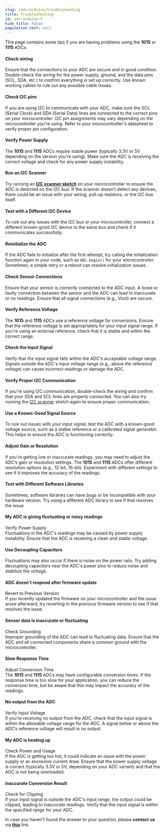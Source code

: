 ```yaml
---
slug: /adc/arduino/troubleshooting 
title: Troubleshooting
id: adc-arduino-5 
hide_title: False
pagination_next: null
---
```


This page contains some tips if you are having problems using the **1015** or **1115** ADCs.

<ExpandableSection title="My ADC won't initialize!">

#### Check wiring
Ensure that the connections to your ADC are secure and in good condition. Double-check the wiring for the power supply, ground, and the data pins (SCL, SDA, etc.) to confirm everything is set up correctly. Use known working cables to rule out any possible cable issues.

#### Check I2C pins
If you are using I2C to communicate with your ADC, make sure the SCL (Serial Clock) and SDA (Serial Data) lines are connected to the correct pins on your microcontroller. I2C pin assignments may vary depending on the microcontroller you're using. Refer to your microcontroller's datasheet to verify proper pin configuration.

#### Verify Power Supply
The **1015** and **1115** ADCs require stable power (typically 3.3V or 5V depending on the version you're using). Make sure the ADC is receiving the correct voltage and check for any power supply instability.

#### Run an I2C Scanner
Try running an [**I2C scanner sketch**](https://github.com/SolderedElectronics/Soldered-Hacky-Codes/tree/main/I2C_Scanner) on your microcontroller to ensure the ADC is detected on the I2C bus. If the scanner doesn’t detect any devices, there could be an issue with your wiring, pull-up resistors, or the I2C bus itself.

#### Test with a Different I2C Device
To rule out any issues with the I2C bus or your microcontroller, connect a different known-good I2C device to the same bus and check if it communicates successfully.

#### Reinitialize the ADC
If the ADC fails to initialize after the first attempt, try calling the initialization function again in your code, such as `ADC.begin()` for your microcontroller. Sometimes, a simple retry or a reboot can resolve initialization issues.

</ExpandableSection>

<ExpandableSection title="My ADC is not reading properly!">

#### Check Sensor Connections
Ensure that your sensor is correctly connected to the ADC input. A loose or faulty connection between the sensor and the ADC can lead to inaccurate or no readings. Ensure that all signal connections (e.g., Vout) are secure.

#### Verify Reference Voltage
The **1015** and **1115** ADCs use a reference voltage for conversions. Ensure that the reference voltage is set appropriately for your input signal range. If you're using an external reference, check that it is stable and within the correct range.

#### Check the Input Signal
Verify that the input signal falls within the ADC's acceptable voltage range. Signals outside the ADC's input voltage range (e.g., above the reference voltage) can cause incorrect readings or damage the ADC.

#### Verify Proper I2C Communication
If you're using I2C communication, double-check the wiring and confirm that your SDA and SCL lines are properly connected. You can also try running the [I2C scanner](https://github.com/SolderedElectronics/Soldered-Hacky-Codes/tree/main/I2C_Scanner) sketch again to ensure proper communication.

#### Use a Known-Good Signal Source
To rule out issues with your input signal, test the ADC with a known-good voltage source, such as a stable reference or a calibrated signal generator. This helps to ensure the ADC is functioning correctly.

#### Adjust Gain or Resolution
If you're getting low or inaccurate readings, you may need to adjust the ADC’s gain or resolution settings. The **1015** and **1115** ADCs offer different resolution options (e.g., 12-bit, 16-bit). Experiment with different settings to see if it improves the accuracy of the readings.

#### Test with Different Software Libraries
Sometimes, software libraries can have bugs or be incompatible with your hardware version. Try using a different ADC library to see if that resolves the issue.

</ExpandableSection>

<ExpandableSection title="Other common issues">

#### My ADC is giving fluctuating or noisy readings
Verify Power Supply  
Fluctuations in the ADC's readings may be caused by power supply instability. Ensure that the ADC is receiving a clean and stable voltage.

#### Use Decoupling Capacitors
Fluctuations may also occur if there is noise on the power rails. Try adding decoupling capacitors near the ADC's power pins to reduce noise and stabilize the voltage.

#### ADC doesn't respond after firmware update
Revert to Previous Version  
If you recently updated the firmware on your microcontroller and the issue arose afterward, try reverting to the previous firmware version to see if that resolves the issue.

#### Sensor data is inaccurate or fluctuating
Check Grounding  
Improper grounding of the ADC can lead to fluctuating data. Ensure that the ADC and all connected components share a common ground with the microcontroller.

#### Slow Response Time
Adjust Conversion Time  
The **1015** and **1115** ADCs may have configurable conversion times. If the response time is too slow for your application, you can reduce the conversion time, but be aware that this may impact the accuracy of the readings.

#### No output from the ADC
Verify Input Voltage  
If you’re receiving no output from the ADC, check that the input signal is within the allowable voltage range for the ADC. A signal below or above the ADC’s reference voltage will result in no output.

#### My ADC is heating up
Check Power and Usage  
If the ADC is getting too hot, it could indicate an issue with the power supply or an excessive current draw. Ensure that the power supply voltage is correct (typically 3.3V or 5V, depending on your ADC variant) and that the ADC is not being overloaded.

#### Inaccurate Conversion Result
Check for Clipping  
If your input signal is outside the ADC's input range, the output could be clipped, leading to inaccurate readings. Verify that the input signal is within the specified range for your ADC.

</ExpandableSection>

<InfoBox>In case you haven't found the answer to your question, please **contact us** via [**this**](https://soldered.com/contact/) link.</InfoBox>